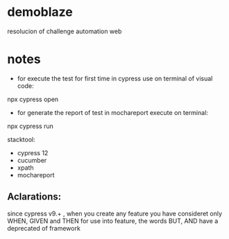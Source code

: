# demoblaze
resolucion of challenge automation web
# notes

-  for execute the test for first time in cypress use on terminal of visual code:

npx cypress open 

- for generate the report of test in mochareport execute on terminal:

npx cypress run


stacktool:

- cypress 12
- cucumber
- xpath
- mochareport

Aclarations:
-----------

since cypress v9.+ , when you create any feature you have consideret only WHEN, GIVEN and THEN for use into feature, the words 
BUT, AND have a deprecated of framework


 
